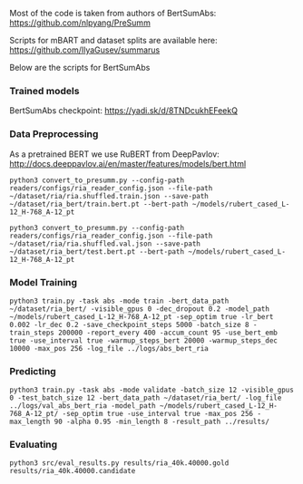 
Most of the code is taken from authors of BertSumAbs: https://github.com/nlpyang/PreSumm


Scripts for mBART and dataset splits are available here: https://github.com/IlyaGusev/summarus

Below are the scripts for BertSumAbs

### Trained models

BertSumAbs checkpoint: https://yadi.sk/d/8TNDcukhEFeekQ


### Data Preprocessing

As a pretrained BERT we use RuBERT from DeepPavlov: http://docs.deeppavlov.ai/en/master/features/models/bert.html

```
python3 convert_to_presumm.py --config-path readers/configs/ria_reader_config.json --file-path ~/dataset/ria/ria.shuffled.train.json --save-path ~/dataset/ria_bert/train.bert.pt --bert-path ~/models/rubert_cased_L-12_H-768_A-12_pt

python3 convert_to_presumm.py --config-path readers/configs/ria_reader_config.json --file-path ~/dataset/ria/ria.shuffled.val.json --save-path ~/dataset/ria_bert/test.bert.pt --bert-path ~/models/rubert_cased_L-12_H-768_A-12_pt
```

### Model Training

```
python3 train.py -task abs -mode train -bert_data_path ~/dataset/ria_bert/ -visible_gpus 0 -dec_dropout 0.2 -model_path ~/models/rubert_cased_L-12_H-768_A-12_pt -sep_optim true -lr_bert 0.002 -lr_dec 0.2 -save_checkpoint_steps 5000 -batch_size 8 -train_steps 200000 -report_every 400 -accum_count 95 -use_bert_emb true -use_interval true -warmup_steps_bert 20000 -warmup_steps_dec 10000 -max_pos 256 -log_file ../logs/abs_bert_ria
```

### Predicting

```
python3 train.py -task abs -mode validate -batch_size 12 -visible_gpus 0 -test_batch_size 12 -bert_data_path ~/dataset/ria_bert/ -log_file ../logs/val_abs_bert_ria -model_path ~/models/rubert_cased_L-12_H-768_A-12_pt/ -sep_optim true -use_interval true -max_pos 256 -max_length 90 -alpha 0.95 -min_length 8 -result_path ../results/
```

### Evaluating

```
python3 src/eval_results.py results/ria_40k.40000.gold results/ria_40k.40000.candidate
```
